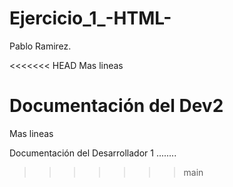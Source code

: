 # Ejercicio_1_-HTML-
Pablo Ramirez.

<<<<<<< HEAD
Mas lineas

Documentación del Dev2 
=======
   Mas lineas

Documentación del Desarrollador 1
........
>>>>>>> main

